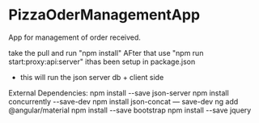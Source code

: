 # PizzaOderManagementApp
 App for management of order received.
 
 take the pull and run "npm install"
 AFter that use "npm run start:proxy:api:server"
 ithas been setup in package.json
 
 - this will run the json server db + client side
 
External Dependencies:
npm install --save json-server
npm install concurrently --save-dev
npm install json-concat — save-dev
ng add @angular/material
npm install --save bootstrap
npm install --save jquery
